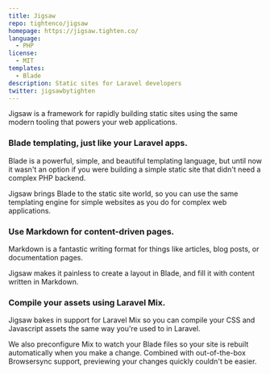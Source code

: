 ```yaml
---
title: Jigsaw
repo: tightenco/jigsaw
homepage: https://jigsaw.tighten.co/
language:
  - PHP
license:
  - MIT
templates:
  - Blade
description: Static sites for Laravel developers
twitter: jigsawbytighten
---
```


Jigsaw is a framework for rapidly building static sites using the same modern tooling that powers your web applications.

### Blade templating, just like your Laravel apps.

Blade is a powerful, simple, and beautiful templating language, but until now it wasn't an option if you were building a simple static site that didn't need a complex PHP backend.

Jigsaw brings Blade to the static site world, so you can use the same templating engine for simple websites as you do for complex web applications.

### Use Markdown for content-driven pages.

Markdown is a fantastic writing format for things like articles, blog posts, or documentation pages.

Jigsaw makes it painless to create a layout in Blade, and fill it with content written in Markdown.

### Compile your assets using Laravel Mix.

Jigsaw bakes in support for Laravel Mix so you can compile your CSS and Javascript assets the same way you're used to in Laravel.

We also preconfigure Mix to watch your Blade files so your site is rebuilt automatically when you make a change. Combined with out-of-the-box Browsersync support, previewing your changes quickly couldn't be easier.
